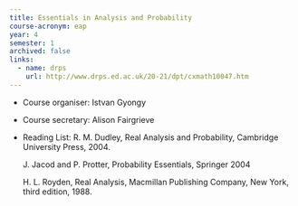 ```yaml
---
title: Essentials in Analysis and Probability		
course-acronym: eap
year: 4
semester: 1
archived: false
links:
  - name: drps
    url: http://www.drps.ed.ac.uk/20-21/dpt/cxmath10047.htm
---
```


- Course organiser: Istvan Gyongy
- Course secretary: Alison Fairgrieve
- Reading List: R. M. Dudley, Real Analysis and Probability, Cambridge University Press, 2004. 

   J. Jacod and P. Protter, Probability Essentials, Springer 2004 

   H. L. Royden, Real Analysis, Macmillan Publishing Company, New York, third edition, 1988. 
